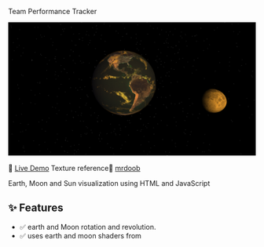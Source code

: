 Team Performance Tracker  

![Template Preview](images/Preview.png)

🔗 [Live Demo](https://mrkweb15.github.io/earthSimulation/)
Texture reference🔗 [mrdoob](https://github.com/mrdoob/three.js/tree/dev/examples/textures/planets)

Earth, Moon and Sun visualization using HTML and JavaScript

## ✨ Features  
- ✅ earth and Moon rotation and revolution.
- ✅ uses earth and moon shaders from
